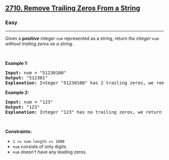 <h2><a href="https://leetcode.com/problems/remove-trailing-zeros-from-a-string/">2710. Remove Trailing Zeros From a String</a></h2><h3>Easy</h3><hr><div style="user-select: auto;"><p style="user-select: auto;">Given a <strong style="user-select: auto;">positive</strong> integer <code style="user-select: auto;">num</code> represented as a string, return <em style="user-select: auto;">the integer </em><code style="user-select: auto;">num</code><em style="user-select: auto;"> without trailing zeros as a string</em>.</p>

<p style="user-select: auto;">&nbsp;</p>
<p style="user-select: auto;"><strong class="example" style="user-select: auto;">Example 1:</strong></p>

<pre style="position: relative; user-select: auto;"><strong style="user-select: auto;">Input:</strong> num = "51230100"
<strong style="user-select: auto;">Output:</strong> "512301"
<strong style="user-select: auto;">Explanation:</strong> Integer "51230100" has 2 trailing zeros, we remove them and return integer "512301".
<div class="open_grepper_editor" title="Edit &amp; Save To Grepper" style="user-select: auto;"></div></pre>

<p style="user-select: auto;"><strong class="example" style="user-select: auto;">Example 2:</strong></p>

<pre style="position: relative; user-select: auto;"><strong style="user-select: auto;">Input:</strong> num = "123"
<strong style="user-select: auto;">Output:</strong> "123"
<strong style="user-select: auto;">Explanation:</strong> Integer "123" has no trailing zeros, we return integer "123".
<div class="open_grepper_editor" title="Edit &amp; Save To Grepper" style="user-select: auto;"></div></pre>

<p style="user-select: auto;">&nbsp;</p>
<p style="user-select: auto;"><strong style="user-select: auto;">Constraints:</strong></p>

<ul style="user-select: auto;">
	<li style="user-select: auto;"><code style="user-select: auto;">1 &lt;= num.length &lt;= 1000</code></li>
	<li style="user-select: auto;"><code style="user-select: auto;">num</code> consists&nbsp;of only digits.</li>
	<li style="user-select: auto;"><code style="user-select: auto;">num</code> doesn't&nbsp;have any leading zeros.</li>
</ul>
</div>